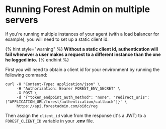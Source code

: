 # Running Forest Admin on multiple servers

If you're running multiple instances of your agent (with a load balancer for example), you will need to set up a static client id.

{% hint style="warning" %}
**Without a static client id, authentication will fail whenever a user makes a request to a different instance than the one he logged into.**
{% endhint %}

First you will need to obtain a client id for your environment by running the following command:

```
curl -H "Content-Type: application/json" \
     -H "Authorization: Bearer FOREST_ENV_SECRET" \
     -X POST \
     -d '{"token_endpoint_auth_method": "none", "redirect_uris": ["APPLICATION_URL/forest/authentication/callback"]}' \
     https://api.forestadmin.com/oidc/reg
```

Then assign the `client_id` value from the response (it's a JWT) to a `FOREST_CLIENT_ID` variable in your **.env** file.
